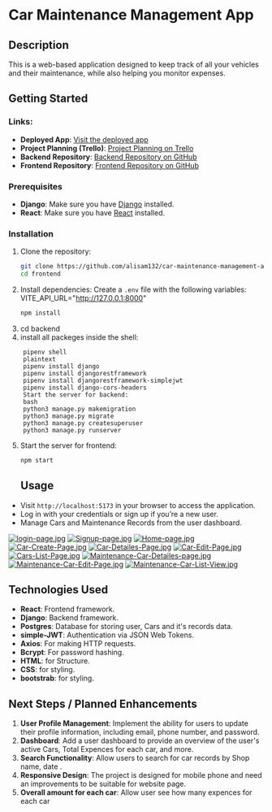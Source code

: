 # Car Maintenance Management App
## Description
This is a web-based application designed to keep track of all your vehicles and their maintenance, while also helping you monitor expenses.
## Getting Started
### Links:
- **Deployed App**: [Visit the deployed app](https://car-maintenance-frontend.vercel.app/auth/login)
- **Project Planning (Trello)**: [Project Planning on Trello](https://trello.com/b/czCmIUFS/car-maintenance-management-app)
- **Backend Repository**: [Backend Repository on GitHub](https://github.com/alisam132/car-maintenance-management-app)
- **Frontend Repository**: [Frontend Repository on GitHub](https://github.com/alisam132/car-maintenance-management-app)
### Prerequisites
- **Django**: Make sure you have [Django](https://www.djangoproject.com/) installed.
- **React**: Make sure you have [React](https://react.dev/) installed.
### Installation
1. Clone the repository:
    ```bash
    git clone https://github.com/alisam132/car-maintenance-management-app
    cd frontend
2. Install dependencies:
    Create a `.env` file with the following variables:
    VITE_API_URL="http://127.0.0.1:8000"
    ```bash
    npm install
    ```
3. cd backend
4. install all packeges inside the shell:
```
    pipenv shell
    plaintext
    pipenv install django
    pipenv install djangorestframework
    pipenv install djangorestframework-simplejwt
    pipenv install django-cors-headers
    Start the server for backend:
    bash
    python3 manage.py makemigration
    python3 manage.py migrate
    python3 manage.py createsuperuser
    python3 manage.py runserver
```
5. Start the server for frontend:
    ```bash
    npm start
    ```
    ## Usage
- Visit `http://localhost:5173` in your browser to access the application.
- Log in with your credentials or sign up if you’re a new user.
- Manage Cars and Maintenance Records from the user dashboard.


[![login-page.jpg](https://i.postimg.cc/cLFkxqh5/login-page.jpg)](https://postimg.cc/VJbWgV3j)
[![Signup-page.jpg](https://i.postimg.cc/Y0N8TTjR/Signup-page.jpg)](https://postimg.cc/JHnbk6NH)
[![Home-page.jpg](https://i.postimg.cc/fbXdHmVj/Home-page.jpg)](https://postimg.cc/94mz04tr)
[![Car-Create-Page.jpg](https://i.postimg.cc/cHbFQf27/Car-Create-Page.jpg)](https://postimg.cc/hzV8nQSh)
[![Car-Detailes-Page.jpg](https://i.postimg.cc/133MYCS0/Car-Detailes-Page.jpg)](https://postimg.cc/SJHWnGJj)
[![Car-Edit-Page.jpg](https://i.postimg.cc/dt4jd2Ch/Car-Edit-Page.jpg)](https://postimg.cc/ZCvNzyVm)
[![Cars-List-Page.jpg](https://i.postimg.cc/05CYRYcV/Cars-List-Page.jpg)](https://postimg.cc/grnX3Z9h)
[![Maintenance-Car-Detailes-page.jpg](https://i.postimg.cc/wMxsTr00/Maintenance-Car-Detailes-page.jpg)](https://postimg.cc/7GcLKKv2)
[![Maintenance-Car-Edit-Page.jpg](https://i.postimg.cc/Y0XL4xPk/Maintenance-Car-Edit-Page.jpg)](https://postimg.cc/xNz1hLYF)
[![Maintenance-Car-List-View.jpg](https://i.postimg.cc/R0c31mYg/Maintenance-Car-List-View.jpg)](https://postimg.cc/XZY73R45)


## Technologies Used
- **React**: Frontend framework.
- **Django**: Backend framework.
- **Postgres**: Database for storing user, Cars and it's records data.
- **simple-JWT**: Authentication via JSON Web Tokens.
- **Axios**: For making HTTP requests.
- **Bcrypt**: For password hashing.
- **HTML**: for Structure.
- **CSS**: for styling.
- **bootstrab**: for styling.
## Next Steps / Planned Enhancements

1. **User Profile Management**: Implement the ability for users to update their profile information, including email, phone number, and password.
2. **Dashboard**: Add a user dashboard to provide an overview of the user's active Cars, Total Expences for each car, and more.
3. **Search Functionality**: Allow users to search for car records by Shop name, date .
4. **Responsive Design**: The project is designed for mobile phone and need an improvements to be suitable for website page.
5. **Overall amount for each car**: Allow user see how many expences for each car
